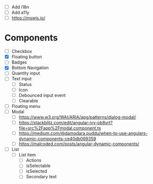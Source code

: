 - [ ] Add i18n
- [ ] Add a11y
- [ ] https://mswjs.io/

# Components
- [ ] Checkbox
- [x] Floating button
- [ ] Badges
- [x] Bottom Navigation
- [ ] Quantity input
- [ ] Text input
  - [ ] Status
  - [ ] Icon
  - [ ] Debounced input event
  - [ ] Clearable
- [ ] Floating menu
- [ ] Modal
  - [ ] https://www.w3.org/WAI/ARIA/apg/patterns/dialog-modal/
  - [ ] https://stackblitz.com/edit/angular-ivy-ob8vrt?file=src%2Fapp%2Fmodal.component.ts
  - [ ] https://medium.com/@damodara.puddu/when-to-use-angulars-dynamic-components-ce40db069359
  - [ ] https://malcoded.com/posts/angular-dynamic-components/
- [ ] List
  - [ ] List item
    - [ ] Actions
    - [ ] isSelectable
    - [ ] isSelected
    - [ ] Secondary text
